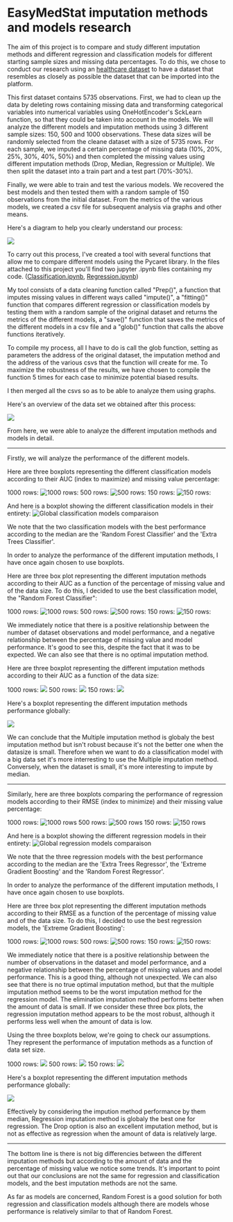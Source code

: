 # EasyMedStat imputation methods and models research
The aim of this project is to compare and study different imputation methods and different regression and classification models for different starting sample sizes and missing data percentages.
To do this, we chose to conduct our research using an [healthcare dataset](https://github.com/SamLB9/EMS_research_imputation-models/blob/55db256762acc0ee79d8a105aa6f61c4943150f4/rhcmod-latest-version-5735patients%20(1).csv) to have a dataset that resembles as closely as possible the dataset that can be imported into the platform.

This first dataset contains 5735 observations.
First, we had to clean up the data by deleting rows containing missing data and transforming categorical variables into numerical variables using OneHotEncoder's SckLearn function, so that they could be taken into account in the models.
We will analyze the different models and imputation methods using 3 different sample sizes: 150, 500 and 1000 observations. These data sizes will be randomly selected from the cleane dataset with a size of 5735 rows.
For each sample, we imputed a certain percentage of missing data (10%, 20%, 25%, 30%, 40%, 50%) and then completed the missing values using different imputation methods (Drop, Median, Regression or Multiple).
We then split the dataset into a train part and a test part (70%-30%).

Finally, we were able to train and test the various models.
We recovered the best models and then tested them with a random sample of 150 observations from the initial dataset.
From the metrics of the various models, we created a csv file for subsequent analysis via graphs and other means.

Here's a diagram to help you clearly understand our process:

![](https://github.com/SamLB9/EMS_research_imputation-models/blob/6498bba2394adb60f1ae1d19b05fbca9ade664a4/Diagram_drawio.png)

To carry out this process, I've created a tool with several functions that allow me to compare different models using the Pycaret library.
In the files attached to this project you'll find two jupyter .ipynb files containing my code.
([Classification.ipynb](https://github.com/SamLB9/EMS_research_imputation-models/blob/fba7c93533dedf7a8dfc9d13b1a829bb195d5b3a/Classification_EMS.ipynb),
[Regression.ipynb](https://github.com/SamLB9/EMS_research_imputation-models/blob/05eff37eee9a2cae4e3b94e603c1a4c453b99316/Regression_Pycaret.ipynb))

My tool consists of a data cleaning function called "Prep()", a function that imputes missing values in different ways called "impute()", a "fitting()" function that compares different regression or classification models by testing them with a random sample of the original dataset and returns the metrics of the different models, a "save()" function that saves the metrics of the different models in a csv file and a "glob()" function that calls the above functions iteratively.

To compile my process, all I have to do is call the glob function, setting as parameters the address of the original dataset, the imputation method and the address of the various csvs that the function will create for me.
To maximize the robustness of the results, we have chosen to compile the function 5 times for each case to minimize potential biased results.

I then merged all the csvs so as to be able to analyze them using graphs.

Here's an overview of the data set we obtained after this process:

![](https://github.com/SamLB9/EMS_research_imputation-models/blob/b55ea070af72228af00d16c99d8010b8c876e685/MetricsData.png)

From here, we were able to analyze the different imputation methods and models in detail.

_____________________________________________________________________________________________________

Firstly, we will analyze the performance of the different models.

Here are three boxplots representing the different classification models according to their AUC (index to maximize) and missing value percentage:

1000 rows:
![1000 rows:](https://github.com/SamLB9/EMS_research_imputation-models/blob/4dd325cda9184cbe3060fc2635a6ac8fe1ce89b8/C_MODELSCOMPARAISON_1000ROWS.png)
500 rows:
![500 rows:](https://github.com/SamLB9/EMS_research_imputation-models/blob/4dd325cda9184cbe3060fc2635a6ac8fe1ce89b8/C_MODELSCOMPARAISON_500ROWS.png)
150 rows:
![150 rows:](https://github.com/SamLB9/EMS_research_imputation-models/blob/4dd325cda9184cbe3060fc2635a6ac8fe1ce89b8/C_MODELSCOMPARAISON_150ROWS.png)


And here is a boxplot showing the different classification models in their entirety:
![Global classification models comparaison](https://github.com/SamLB9/EMS_research_imputation-models/blob/1d203bf5507b56e0d2be954e59dc3c4bb70eb3bc/C_GlobalModelsComparaison.png)

We note that the two classification models with the best performance according to the median are the 'Random Forest Classifier' and the 'Extra Trees Classifier'.

In order to analyze the performance of the different imputation methods, I have once again chosen to use boxplots. 

Here are three box plot representing the different imputation methods according to their AUC as a function of the percentage of missing value and of the data size. To do this, I decided to use the best classification model, the "Random Forest Classifier":

1000 rows:
![1000 rows:](https://github.com/SamLB9/EMS_research_imputation-models/blob/758bd4fd41e809fe14d29666cdc38ad786970622/C_BoxPlot_RandomForestClassifier_Classification_1000rows.png)
500 rows:
![500 rows:](https://github.com/SamLB9/EMS_research_imputation-models/blob/758bd4fd41e809fe14d29666cdc38ad786970622/C_BoxPlot_RandomForestClassifier_Classification_500rows.png)
150 rows:
![150 rows:](https://github.com/SamLB9/EMS_research_imputation-models/blob/eaa13f2c3de6121fed887a4a1b647d1e4ff91ae7/C_BoxPlot_RandomForestClassifier_Classification_150rows.png)

We immediately notice that there is a positive relationship between the number of dataset observations and model performance, and a negative relationship between the percentage of missing value and model performance. It's good to see this, despite the fact that it was to be expected. 
We can also see that there is no optimal imputation method. 

Here are three boxplot representing the different imputation methods according to their AUC as a function of the data size:

1000 rows:
![](https://github.com/SamLB9/EMS_research_imputation-models/blob/86b2bfa52205000c2065ce42a2b20b496ff6cfd2/C_BoxPlot_ImputationMethodComparaison_1000ROWS.png)
500 rows:
![](https://github.com/SamLB9/EMS_research_imputation-models/blob/86b2bfa52205000c2065ce42a2b20b496ff6cfd2/C_BoxPlot_ImputationMethodComparaison_500ROWS.png)
150 rows:
![](https://github.com/SamLB9/EMS_research_imputation-models/blob/86b2bfa52205000c2065ce42a2b20b496ff6cfd2/C_BoxPlot_ImputationMethodComparaison_150ROWS.png)

Here's a boxplot representing the different imputation methods performance globally:

![](https://github.com/SamLB9/EMS_research_imputation-models/blob/86b2bfa52205000c2065ce42a2b20b496ff6cfd2/C_BoxPlot_GlobalImputationMethodComparaison.png)

We can conclude that the Multiple imputation method is globaly the best imputation method but isn't robust because it's not the better one when the datasize is small. Therefore when we want to do a classification model with a big data set it's more interresting to use the Multiple imputation method. Conversely, when the dataset is small, it's more interesting to impute by median.

_____________________________________________________________________________________________________

Similarly, here are three boxplots comparing the performance of regression models according to their RMSE (index to minimize) and their missing value percentage:

1000 rows:
![1000 rows](https://github.com/SamLB9/EMS_research_imputation-models/blob/c843b919bf7fa7f2f62f2205616a7b38a93bae9c/R_MODELSCOMPARAISON_1000ROWS.png)
500 rows:
![500 rows](https://github.com/SamLB9/EMS_research_imputation-models/blob/b92c6e06cebf6c83d7aa0292dd25ef22c6119344/R_MODELSCOMPARAISON_500ROWS.png)
150 rows:
![150 rows](https://github.com/SamLB9/EMS_research_imputation-models/blob/b92c6e06cebf6c83d7aa0292dd25ef22c6119344/R_MODELSCOMPARAISON_150ROWS.png)

And here is a boxplot showing the different regression models in their entirety:
![Global regression models comparaison](https://github.com/SamLB9/EMS_research_imputation-models/blob/1d203bf5507b56e0d2be954e59dc3c4bb70eb3bc/R_GlobalModelsComparaison.png)

We note that the three regression models with the best performance according to the median are the 'Extra Trees Regressor', the 'Extreme Gradient Boosting' and the 'Random Forest Regressor'.

In order to analyze the performance of the different imputation methods, I have once again chosen to use boxplots. 

Here are three box plot representing the different imputation methods according to their RMSE as a function of the percentage of missing value and of the data size. To do this, I decided to use the best regression models, the 'Extreme Gradient Boosting':

1000 rows:
![1000 rows:](https://github.com/SamLB9/EMS_research_imputation-models/blob/48b6145e03dbcbb2a131a711b653c92a79de8afb/R_BoxPlot_ExtremeGradientBoosting_1000rows.png)
500 rows:
![500 rows:](https://github.com/SamLB9/EMS_research_imputation-models/blob/161f4537856f0915531f5b4d1c7420de0648c803/R_BoxPlot_ExtremeGradientBoosting_500rows.png)
150 rows:
![150 rows:](https://github.com/SamLB9/EMS_research_imputation-models/blob/161f4537856f0915531f5b4d1c7420de0648c803/R_BoxPlot_ExtremeGradientBoosting_150rows.png)

We immediately notice that there is a positive relationship between the number of observations in the dataset and model performance, and a negative relationship between the percentage of missing values and model performance. This is a good thing, although not unexpected. 
We can also see that there is no true optimal imputation method, but that the multiple imputation method seems to be the worst imputation method for the regression model. The elimination imputation method performs better when the amount of data is small. If we consider these three box plots, the regression imputation method appears to be the most robust, although it performs less well when the amount of data is low. 

Using the three boxplots below, we're going to check our assumptions. They represent the performance of imputation methods as a function of data set size.

1000 rows:
![](https://github.com/SamLB9/EMS_research_imputation-models/blob/78a9896a5b9373fdbc73bd599793bce9ac7c97dd/R_BoxPlot_ImputationMethodComparaison_1000ROWS.png)
500 rows:
![](https://github.com/SamLB9/EMS_research_imputation-models/blob/78a9896a5b9373fdbc73bd599793bce9ac7c97dd/R_BoxPlot_ImputationMethodComparaison_500ROWS.png)
150 rows:
![](https://github.com/SamLB9/EMS_research_imputation-models/blob/78a9896a5b9373fdbc73bd599793bce9ac7c97dd/R_BoxPlot_ImputationMethodComparaison_150ROWS.png)

Here's a boxplot representing the different imputation methods performance globally:

![](https://github.com/SamLB9/EMS_research_imputation-models/blob/78a9896a5b9373fdbc73bd599793bce9ac7c97dd/R_BoxPlot_GlobalImputationMethodComparaison.png)

Effectively by considering the impution method performance by them median, Regression imputation method is globaly the best one for regression. The Drop option is also an excellent imputation method, but is not as effective as regression when the amount of data is relatively large.

_____________________________________________________________________________________________________

The bottom line is there is not big differencies between the different imputation methods but according to the amount of data and the percentage of missing value we notice some trends. It's important to point out that our conclusions are not the same for regression and classification models, and the best imputation methods are not the same.

As far as models are concerned, Random Forest is a good solution for both regression and classification models although there are models whose performance is relatively similar to that of Random Forest.


